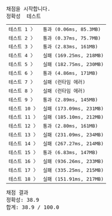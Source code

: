 <pre class="console-content"><div></div><div class="console-heading">채점을 시작합니다.</div><div class="console-message">정확성  테스트</div><table class="console-test-group" data-category="correctness"><tbody><tr data-testcase-id="90267"><td valign="top" class="td-label">테스트 1 <span>〉</span></td><td class="result passed">통과 (0.06ms, 85.3MB)</td></tr><tr data-testcase-id="90268"><td valign="top" class="td-label">테스트 2 <span>〉</span></td><td class="result passed">통과 (0.37ms, 75.7MB)</td></tr><tr data-testcase-id="90269"><td valign="top" class="td-label">테스트 3 <span>〉</span></td><td class="result passed">통과 (2.83ms, 161MB)</td></tr><tr data-testcase-id="90270"><td valign="top" class="td-label">테스트 4 <span>〉</span></td><td class="result failed">실패 (169.25ms, 218MB)</td></tr><tr data-testcase-id="90271"><td valign="top" class="td-label">테스트 5 <span>〉</span></td><td class="result failed">실패 (182.75ms, 230MB)</td></tr><tr data-testcase-id="90272"><td valign="top" class="td-label">테스트 6 <span>〉</span></td><td class="result passed">통과 (4.86ms, 171MB)</td></tr><tr data-testcase-id="90273"><td valign="top" class="td-label">테스트 7 <span>〉</span></td><td class="result failed">실패 (런타임 에러)</td></tr><tr data-testcase-id="90274"><td valign="top" class="td-label">테스트 8 <span>〉</span></td><td class="result failed">실패 (런타임 에러)</td></tr><tr data-testcase-id="90275"><td valign="top" class="td-label">테스트 9 <span>〉</span></td><td class="result passed">통과 (2.89ms, 145MB)</td></tr><tr data-testcase-id="90276"><td valign="top" class="td-label">테스트 10 <span>〉</span></td><td class="result failed">실패 (173.09ms, 231MB)</td></tr><tr data-testcase-id="90277"><td valign="top" class="td-label">테스트 11 <span>〉</span></td><td class="result failed">실패 (185.10ms, 212MB)</td></tr><tr data-testcase-id="90278"><td valign="top" class="td-label">테스트 12 <span>〉</span></td><td class="result passed">통과 (2.80ms, 161MB)</td></tr><tr data-testcase-id="90279"><td valign="top" class="td-label">테스트 13 <span>〉</span></td><td class="result failed">실패 (231.09ms, 234MB)</td></tr><tr data-testcase-id="90280"><td valign="top" class="td-label">테스트 14 <span>〉</span></td><td class="result failed">실패 (267.27ms, 214MB)</td></tr><tr data-testcase-id="90281"><td valign="top" class="td-label">테스트 15 <span>〉</span></td><td class="result passed">통과 (6.83ms, 147MB)</td></tr><tr data-testcase-id="90282"><td valign="top" class="td-label">테스트 16 <span>〉</span></td><td class="result failed">실패 (936.26ms, 233MB)</td></tr><tr data-testcase-id="90283"><td valign="top" class="td-label">테스트 17 <span>〉</span></td><td class="result failed">실패 (335.25ms, 215MB)</td></tr><tr data-testcase-id="90284"><td valign="top" class="td-label">테스트 18 <span>〉</span></td><td class="result failed">실패 (151.91ms, 217MB)</td></tr></tbody></table><div class="console-heading">채점 결과</div><div class="console-message">정확성: 38.9</div><div class="console-message">합계: 38.9 / 100.0</div></pre>